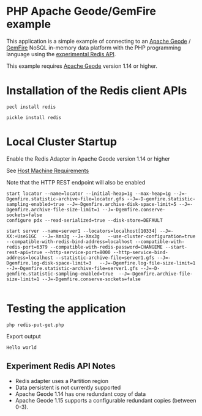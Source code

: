 # PHP Apache Geode/GemFire example

This application is a simple example of connecting to 
an [Apache Geode](https://geode.apache.org/) / [GemFire](https://tanzu.vmware.com/gemfire) 
NoSQL in-memory data platform with the PHP 
programming language using the [experimental Redis API](https://geode.apache.org/docs/guide/114/developing/geode_apis_compatible_with_redis.html).


This example requires [Apache Geode](https://geode.apache.org/) version 1.14 or higher. 


# Installation of the Redis client APIs


```shell
pecl install redis

pickle install redis
```

# Local Cluster Startup

Enable the Redis Adapter in Apache Geode version 1.14 or higher

See [Host Machine Requirements](https://geode.apache.org/docs/guide/114/getting_started/system_requirements/host_machine.html)

Note that the HTTP REST endpoint will also be enabled

```shell
start locator --name=locator --initial-heap=1g --max-heap=1g --J=-Dgemfire.statistic-archive-file=locator.gfs --J=-D-gemfire.statistic-sampling-enabled=true --J=-Dgemfire.archive-disk-space-limit=5 --J=-Dgemfire.archive-file-size-limit=1 --J=-Dgemfire.conserve-sockets=false
configure pdx --read-serialized=true --disk-store=DEFAULT

start server --name=server1 --locators=localhost[10334] --J=-XX:+UseG1GC  --J=-Xms3g --J=-Xmx3g   --use-cluster-configuration=true  --compatible-with-redis-bind-address=localhost --compatible-with-redis-port=6379 --compatible-with-redis-password=CHANGEME --start-rest-api=true --http-service-port=8000 --http-service-bind-address=localhost --statistic-archive-file=server1.gfs --J=-Dgemfire.log-disk-space-limit=3   --J=-Dgemfire.log-file-size-limit=1 --J=-Dgemfire.statistic-archive-file=server1.gfs --J=-D-gemfire.statistic-sampling-enabled=true  --J=-Dgemfire.archive-file-size-limit=1 --J=-Dgemfire.conserve-sockets=false
  
```


# Testing the application


```shell
php redis-put-get.php
```


Export output

```
Hello world 
```


## Experiment Redis API Notes

- Redis adapter uses a Partition region
- Data persistent is not currently supported
- Apache Geode 1.14 has one redundant copy of data 
- Apache Geode 1.15 supports a configurable redundant copies (between 0-3).  
